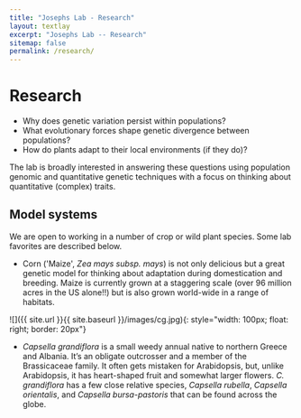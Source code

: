 ```yaml
---
title: "Josephs Lab - Research"
layout: textlay
excerpt: "Josephs Lab -- Research"
sitemap: false
permalink: /research/
---
```


# Research

- Why does genetic variation persist within populations? 
- What evolutionary forces shape genetic divergence between populations?
- How do plants adapt to their local environments (if they do)?

The lab is broadly interested in answering these questions using population genomic and quantitative genetic techniques with a focus on thinking about quantitative (complex) traits.


## Model systems

We are open to working in a number of crop or wild plant species. Some lab favorites are described below.

- Corn ('Maize', *Zea mays subsp. mays*) is not only delicious but a great genetic model for thinking about adaptation during domestication and breeding. Maize is currently grown at a staggering scale (over 96 million acres in the US alone!!) but is also grown world-wide in a range of habitats.

![]({{ site.url }}{{ site.baseurl }}/images/cg.jpg){: style="width: 100px; float: right; border: 20px"}

- *Capsella grandiflora* is a small weedy annual native to northern Greece and Albania. It’s an obligate outcrosser and a member of the Brassicaceae family. It often gets mistaken for Arabidopsis, but, unlike Arabidopsis, it has heart-shaped fruit and somewhat larger flowers. *C. grandiflora* has a few close relative species, *Capsella rubella*, *Capsella orientalis*, and *Capsella bursa-pastoris* that can be found across the globe. 




